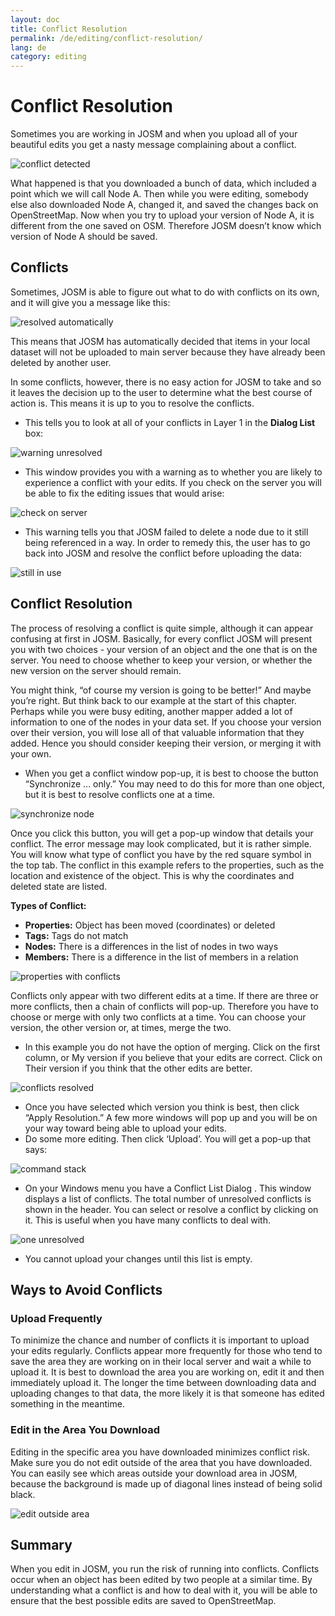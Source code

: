 ```yaml
---
layout: doc
title: Conflict Resolution
permalink: /de/editing/conflict-resolution/
lang: de
category: editing
---
```


Conflict Resolution
====================

Sometimes you are working in JOSM and when you upload all of your beautiful edits
you get a nasty message complaining about a conflict.

![conflict detected][]

What happened is that you downloaded a bunch of data, which included a point which we will call Node A.  Then while you were editing, somebody else also downloaded Node A, changed it, and saved the changes back on OpenStreetMap.  Now when you try to upload your version of Node A, it is different from the one saved on OSM.  Therefore JOSM doesn’t know which version of Node A should be saved.

Conflicts
----------

Sometimes, JOSM is able to figure out what to do with conflicts on its own, and it will give you a message like this:

![resolved automatically][]

This means that JOSM has automatically decided that items in your local dataset will not be uploaded to main server because they have already been deleted by another user.  

In some conflicts, however, there is no easy action for JOSM to take and so it leaves the decision up to the user to determine what the best course of action is.  This means it is up to you to resolve the conflicts.

-   This tells you to look at all of your conflicts in Layer 1 in the **Dialog List** box:

![warning unresolved][]

-   This window provides you with a warning as to whether you are likely to experience a conflict with your edits.  If you check on the server you will be able to fix the editing issues that would arise:

![check on server][]

-   This warning tells you that JOSM failed to delete a node due to it still being referenced in a way.  In order to remedy this, the user has to go back into JOSM and resolve the conflict before uploading the data:

![still in use][]

Conflict Resolution
--------------------

The process of resolving a conflict is quite simple, although it can appear confusing at first in JOSM.  Basically, for every conflict JOSM will present you with two choices - your version of an object and the one that is on the server.  You need to choose whether to keep your version, or whether the new version on the server should remain.

You might think, “of course my version is going to be better!”  And maybe you’re right.  But think back to our example at the start of this chapter.  Perhaps while you were busy editing, another mapper added a lot of information to one of the nodes in your data set.  If you choose your version over their version, you will lose all of that valuable information that they added.  Hence you should consider keeping their version, or merging it with your own.

-   When you get a conflict window pop-up, it is best to choose the button “Synchronize ... only.”  You may need to do this for more than one object, but it is best to resolve conflicts one at a time.

![synchronize node][]

Once you click this button, you will get a pop-up window that details your conflict.  The error message may look complicated, but it is rather simple.  You will know what type of conflict you have by the red square symbol in the top tab.  The conflict in this example refers to the properties, such as the location and existence of the object.  This is why the coordinates and deleted state are listed.

**Types of Conflict:**

-   **Properties:**  Object has been moved (coordinates) or deleted
-   **Tags:**  Tags do not match
-   **Nodes:**  There is a differences in the list of nodes in two ways  
-   **Members:**  There is a difference in the list of members in a relation

![properties with conflicts][]

Conflicts only appear with two different edits at a time.  If there are three or more conflicts, then a chain of conflicts will pop-up.  Therefore you have to choose or merge with only two conflicts at a time.  You can choose your version, the other version or, at times, merge the two.  

-   In this example you do not have the option of merging.    Click on the first column, or My version if you believe that your edits are correct.  Click on Their version if you think that the other edits are better.  

![conflicts resolved][]

-   Once you have selected which version you think is best, then click “Apply Resolution.”  A few more windows will pop up and you will be on your way toward being able to upload your edits.  
-   Do some more editing.  Then click ‘Upload’.  You will get a pop-up that says:

![command stack][]

-   On your Windows menu you have a Conflict List Dialog .  This window displays a list of conflicts.  The total number of unresolved conflicts is shown in the header. You can select or resolve a conflict by clicking on it.  This is useful when you have many conflicts to deal with.

![one unresolved][]

-   You cannot upload your changes until this list is empty.

Ways to Avoid Conflicts
------------------------
### Upload Frequently
To minimize the chance and number of conflicts it is important to upload your edits regularly.  Conflicts appear more frequently for those who tend to save the area they are working on in their local server and wait a while to upload it.  It is best to download the area you are working on, edit it and then immediately upload it.  The longer the time between downloading data and uploading changes to that data, the more likely it is that someone has edited something in the meantime.

### Edit in the Area You Download
Editing in the specific area you have downloaded minimizes conflict risk.  Make sure you do not edit outside of the area that you have downloaded.  You can easily see which areas outside your download area in JOSM, because the background is made up of diagonal lines instead of being solid black.

![edit outside area][]

Summary
--------
When you edit in JOSM, you run the risk of running into conflicts.  Conflicts occur when an object has been edited by two people at a similar time.  By understanding what a conflict is and how to deal with it, you will be able to ensure that the best possible edits are saved to OpenStreetMap.


[conflict detected]: /images/en/editing/conflict-resolution/conflict-detected.png
[resolved automatically]: /images/en/editing/conflict-resolution/resolved-automatically.png
[warning unresolved]: /images/en/editing/conflict-resolution/warning-unresolved.png
[check on server]: /images/en/editing/conflict-resolution/check-on-server.png
[still in use]: /images/en/editing/conflict-resolution/still-in-use.png
[synchronize node]: /images/en/editing/conflict-resolution/synchronize-node.png
[properties with conflicts]: /images/en/editing/conflict-resolution/properties-with-conflicts.png
[conflicts resolved]: /images/en/editing/conflict-resolution/conflicts-resolved.png
[synchronize node]: /images/en/editing/conflict-resolution/synchronize-node.png
[command stack]: /images/en/editing/conflict-resolution/command-stack.png
[one unresolved]: /images/en/editing/conflict-resolution/one-unresolved.png
[edit outside area]: /images/en/editing/conflict-resolution/edit-outside-area.png


<!-- More stuff, could go into an additional chapter -
## Appendix. More Specific Conflicts

### Tag Conflicts

If the tags of one version of an objects are different from the tags of
another version, the Conflict dialog shows a ![]({{site.baseurl}}/images/intermediate/en_conflict_resolution_image08.png)in
the tab Tags. Click on the tab to display a dialog for resolving tag
conflicts.

There are three tables displayed in this dialog, from left to right:

1.  My version: shows the tags of the first object version participating
    in this conflict. These are usually the tags of the object version
    in your local data set.
2.  Merged version: shows the merged tags. This table is initially
    empty. The more tag conflicts you resolve, the more tag values will
    we be displayed in this table.
3.  Their version: shows the tags of the second object version
    participating in this conflict. These are usually the tags of the
    object version currently stored on the server.

In the example below both versions have a tag "name". The values in the
two object versions are different, though, and JOSM therefore displays
the row with a red background. The value of the first version is
"Secondary School", the opposite version has a value "Elementary
School". You now have to decide which of these values you want to keep
and which you want to discard.

![]({{site.baseurl}}/images/intermediate/en_conflict_resolution_image07.png)

Click on the value you want to keep, in the example for instance on the
value on the left. If you either double-click on the value or click on
![]({{site.baseurl}}/images/intermediate/en_conflict_resolution_image21.png), you decide to keep the value and to discard the
opposite value. The table in the middle now displays the value to keep
and the background color turns to green.

![]({{site.baseurl}}/images/intermediate/en_conflict_resolution_image10.png)

When the button Apply Resolutionis enabled you can apply your decision.
The values you've chosen will be applied and the dialog will be closed.

![]({{site.baseurl}}/images/intermediate/en_conflict_resolution_image03.png)

## Resolving differences in the node list of two versions of a way

If you see the symbol ![]({{site.baseurl}}/images/intermediate/en_conflict_resolution_image08.png)in the tab Nodesthen you
have to resolve differences in the list of
[nodes](http://josm.openstreetmap.de/wiki/Help/Concepts/Object)of two
[ways](http://josm.openstreetmap.de/wiki/Help/Concepts/Object). There
are three columns in the respective panel (see screen shot below):

1.  the leftmost table displays the list of nodes of the the local
    object version
2.  the rightmost table displays the list of nodes of the the server
    object version
3.  the table in the middle shows the list of nodes of the merged ways

Initially, the middle table is empty. You should now decide which nodes
to keep from the local dataset (the leftmost table) and which from the
server dataset (the rightmost table).

![]({{site.baseurl}}/images/intermediate/en_conflict_resolution_image24.png)

### The standard workflow

The standard workflow to resolve conflicts in the node lists of two
[object
versions](http://josm.openstreetmap.de/wiki/Help/Concepts/Object)consists
of three steps:

1.  Pick nodes from either object version and reorder the resulting node
    list if necessary
2.  Freezethe resulting merged node list by clicking on the button
    ![]({{site.baseurl}}/images/intermediate/en_conflict_resolution_image16.png). When you freeze the merged node list you
    tell JOSM that all conflicts in the node list are resolved.
3.  Apply the resolution

### A simple workflow: Keep the node list from your local object version

The following example shows the workflow when you decide to keep all nodes in the same order from your local object version.

-   First, select all elements in the leftmost table (either using the mouse or by 
    pressing Ctrl-A in the table) (see next screen shot):

    ![]({{site.baseurl}}/images/intermediate/en_conflict_resolution_image04.png)

-   Then, click 
    ![]({{site.baseurl}}/images/intermediate/en_conflict_resolution_image19.png)
    to copy the selected nodes to the middle table with the merged nodes:

    ![]({{site.baseurl}}/images/intermediate/en_conflict_resolution_image01.png)

-   Finally, click
    ![]({{site.baseurl}}/images/intermediate/en_conflict_resolution_image16.png)
    to freeze the resulting merged node list:

    ![]({{site.baseurl}}/images/intermediate/en_conflict_resolution_image20.png)

    The symbol in the nodes tab now switched to 
    ![]({{site.baseurl}}/images/intermediate/en_conflict_resolution_image00.png)
    and you can apply the merge decisions.

### Support for comparing node lists

It can be difficult to find the differences between the node list of of two object versions, in particular for ways with many nodes.

The Conflict Dialog supports you in finding the differences. It can compare two of the node lists displayed ("my" node list, the merged node list, and "their" node list) and it can render the differences between them with specific background colors.

From the following combo box you can select which pair of node lists to compare:

![]({{site.baseurl}}/images/intermediate/en_conflict_resolution_image15.png)

1.  My with Their: compares the leftmost table with the rightmost table
    in the Conflict Dialog
2.  My with Merged: compares the leftmost table with the middle table in
    the Conflict Dialog
3.  Their with Merge: compares the middle table with the rightmost table
    in the Conflict Dialog

Depending on the position of a node in the list different background
colors are used:

1.  The node is in this list only. It isn't present in the opposite list:
    ![]({{site.baseurl}}/images/intermediate/en_conflict_resolution_image13.png)
2.  The node is in both lists, but it is on different positions:
    ![]({{site.baseurl}}/images/intermediate/en_conflict_resolution_image02.png)
3.  White background means that a node is in both lists at the same
    position.

    ![]({{site.baseurl}}/images/intermediate/en_conflict_resolution_image17.png)

-->
